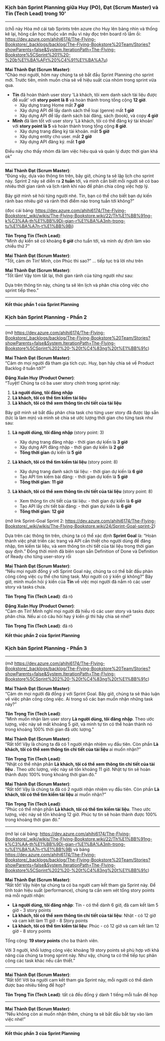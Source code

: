 
### Kịch bản Sprint Planning giữa Huy (PO), Đạt (Scrum Master) và Tín (Tech Lead) trong 10'

---
(chỗ này Hòa mở cái tab Sprints trên azure cho Huy lên bảng nhìn và thống kê lại, hông cần học thuộc văn mẫu vì này đọc trên board rõ lắm ồi: https://dev.azure.com/ahihi6174/The-Flying-Bookstore/_backlogs/backlog/The-Flying-Bookstore%20Team/Stories?showParents=false&System.IterationPath=The-Flying-Bookstore%5CSprint%201%20-%20b%E1%BA%AFt%20%C4%91%E1%BA%A7u)

**Mai Thành Đạt (Scrum Master)**:  
“Chào mọi người, hôm nay chúng ta sẽ bắt đầu Sprint Planning cho sprint mới. Trước tiên, mình muốn chia sẻ về hiệu suất của nhóm trong sprint vừa qua. 

- **Tín** đã hoàn thành user story 'Là khách, tôi xem danh sách tài liệu được đề xuất' với **story point là 8** và hoàn thành trong tổng cộng **12 giờ**.
   - Xây dựng trang Home mất **7 giờ**
   - Xây dựng API để lấy danh sách thể loại (genre) mất  **1 giờ**
   - Xây dựng API để lấy danh sách bài đăng, sách (book), và copy  **4 giờ**
- **Minh** đã làm tốt với user story 'Là khách, tôi có thể đăng ký tài khoản' với **story point là 5** và hoàn thành trong tổng cộng **8 giờ**.
   - Xây dựng trang đăng ký tài khoản.  mất **5 giờ**
   - Xây dựng entity cho user. mất **2 giờ**
   - Xây dựng API đăng ký. mất **1 giờ**

Điều này cho thấy nhóm đã làm việc hiệu quả và quản lý được thời gian khá ok”

---

**Mai Thành Đạt (Scrum Master)**:  
“Đúng vậy, dựa vào thông tin trên, bây giờ, chúng ta sẽ lập lịch cho sprint này. Sprint 2 này sẽ diễn ra **2 tuần** tới, và mình cần biết mỗi người sẽ có bao nhiêu thời gian rảnh và lịch rảnh khi nào để phân chia công việc hợp lý.

Bây giờ mình sẽ hỏi từng người nhé. Tín, bạn có thể cho biết bạn dự kiến rảnh bao nhiêu giờ và rảnh thời điểm nào trong tuần tới không?”

(đọc cái bảng: https://dev.azure.com/ahihi6174/The-Flying-Bookstore/_wiki/wikis/The-Flying-Bookstore.wiki/22/Th%E1%BB%91ng-k%C3%AA-th%E1%BB%9Di-gian-r%E1%BA%A3nh-trong-tu%E1%BA%A7n-t%E1%BB%9Bi)

**Tôn Trọng Tín (Tech Lead)**:  
“Mình dự kiến sẽ có khoảng **6 giờ** cho tuần tới, và mình dự định làm vào chiều thứ 7”



**Mai Thành Đạt (Scrum Master)**:  
“Tốt, cảm ơn Tín! Minh, còn Phúc thì sao?”
... tiếp tục trả lời như trên


**Mai Thành Đạt (Scrum Master)**:  
“Tốt lắm! Vậy tóm tắt lại, thời gian rảnh của từng người như sau:  



Dựa trên thông tin này, chúng ta sẽ lên lịch và phân chia công việc cho sprint tiếp theo.”  

--- 

**Kết thúc phần 1 của Sprint Planning**
### Kịch bản Sprint Planning - Phần 2

---
(mở https://dev.azure.com/ahihi6174/The-Flying-Bookstore/_backlogs/backlog/The-Flying-Bookstore%20Team/Stories?showParents=false&System.IterationPath=The-Flying-Bookstore%5CSprint%202%20-%20t%C4%83ng%20t%E1%BB%91c)

**Mai Thành Đạt (Scrum Master)**:  
“Cảm ơn mọi người đã tham gia tích cực. Huy, bạn hãy chia sẻ về Product Backlog ở tuần tới?”

**Đặng Xuân Huy (Product Owner)**:  
“Tuyệt! Chúng ta có ba user story chính trong sprint này:
1. **Là người dùng, tôi đăng nhập** 
2. **Là khách, tôi có thể tìm kiếm tài liệu**
3. **Là khách, tôi có thể xem thông tin chi tiết của tài liệu** 

Bây giờ mình sẽ bắt đầu phân chia task cho từng user story đã được lập sẵn (tức là làm mịn) và mình sẽ chia sẻ ước lượng thời gian cho từng task như sau:

1. **Là người dùng, tôi đăng nhập**   (story point: 3)  
   - Xây dựng trang đăng nhập - thời gian dự kiến là **3 giờ**  
   - Xây dựng API đăng nhập - thời gian dự kiến là **2 giờ**  
   - **Tổng thời gian**  dự kiến là **5 giờ**  

2. **Là khách, tôi có thể tìm kiếm tài liệu**  (story point: 8)  
   - Xây dựng trang danh sách tài liệu: - thời gian dự kiến là **6 giờ**   
   - Tạo API tìm kiếm bài đăng: - thời gian dự kiến là **5 giờ**  
   - **Tổng thời gian**: **11 giờ**  

3. **Là khách, tôi có thể xem thông tin chi tiết của tài liệu**   (story point: 8)  
   - Xem thông tin chi tiết của tài liệu: - thời gian dự kiến là **6 giờ**   
   - Tạo API lấy chi tiết bài đăng: - thời gian dự kiến là **6 giờ**  
   - **Tổng thời gian**: **12 giờ**  


(mở link Sprint-Goal  Sprint 2: https://dev.azure.com/ahihi6174/The-Flying-Bookstore/_wiki/wikis/The-Flying-Bookstore.wiki/24/Sprint-Goal-sprint-2)

Dựa trên các thông tin trên, chúng ta có thể xác định **Sprint Goal** là: “Hoàn thành việc phát triển các trang và API cần thiết cho người dùng để đăng nhập, tìm kiếm tài liệu, và xem thông tin chi tiết của tài liệu trong thời gian quy định.”
Đồng thời mình đã biên soạn sẵn Definition of Done và Definition of Ready cho từng user-story rồi


**Mai Thành Đạt (Scrum Master)**:  
“Nếu mọi người đồng ý với Sprint Goal này, chúng ta có thể bắt đầu phân công công việc cụ thể cho từng task. Mọi người có ý kiến gì không?”
Bây giờ, mình muốn hỏi ý kiến của **Tín** về việc mọi người đã nắm rõ các user story và tasks chưa. 


**Tôn Trọng Tín (Tech Lead)**:  đã rõ

**Đặng Xuân Huy (Product Owner)**:  
“Cảm ơn Tín! Mình nghĩ mọi người đã hiểu rõ các user story và tasks được phân chia. Nếu ai có câu hỏi hay ý kiến gì thì hãy chia sẻ nhé!”

**Tôn Trọng Tín (Tech Lead)**:  đã rõ

**Kết thúc phần 2 của Sprint Planning**
### Kịch bản Sprint Planning - Phần 3

---
(mở https://dev.azure.com/ahihi6174/The-Flying-Bookstore/_backlogs/backlog/The-Flying-Bookstore%20Team/Stories?showParents=false&System.IterationPath=The-Flying-Bookstore%5CSprint%202%20-%20t%C4%83ng%20t%E1%BB%91c)

**Mai Thành Đạt (Scrum Master)**:  
“Cảm ơn mọi người đã đồng ý với Sprint Goal. Bây giờ, chúng ta sẽ thảo luận về việc phân công công việc. Ai trong số các bạn muốn nhận những task này?”


**Tôn Trọng Tín (Tech Lead)**:  
“Mình muốn nhận làm user story **Là người dùng, tôi đăng nhập**. Theo ước lượng, việc này sẽ mất khoảng 5 giờ, và mình tự tin có thể hoàn thành nó trong khoảng 100% thời gian đã ước lượng.”


**Mai Thành Đạt (Scrum Master)**:  
“Rất tốt! Vậy là chúng ta đã có 1 người nhận nhiệm vụ đầu tiên. Còn phần **Là khách, tôi có thể xem thông tin chi tiết của tài liệu**  ai muốn nhận?”


**Tôn Trọng Tín (Tech Lead)**:  
“Nhật có thể nhận phần **Là khách, tôi có thể xem thông tin chi tiết của tài liệu** . Theo ước lượng, việc này sẽ tốn khoảng 11 giờ. Nhật tự tin sẽ hoàn thành được 100% trong khoảng thời gian đó.”


**Mai Thành Đạt (Scrum Master)**:  
“Rất tốt! Vậy là chúng ta đã có 2 người nhận nhiệm vụ đầu tiên. Còn phần **Là khách, tôi có thể tìm kiếm tài liệu** ai muốn nhận?”


**Tôn Trọng Tín (Tech Lead)**:  
“Phúc có thể nhận phần **Là khách, tôi có thể tìm kiếm tài liệu**. Theo ước lượng, việc này sẽ tốn khoảng 12 giờ. Phúc tự tin sẽ hoàn thành được 100% trong khoảng thời gian đó.”

---
(mở lại cái bảng: https://dev.azure.com/ahihi6174/The-Flying-Bookstore/_wiki/wikis/The-Flying-Bookstore.wiki/22/Th%E1%BB%91ng-k%C3%AA-th%E1%BB%9Di-gian-r%E1%BA%A3nh-trong-tu%E1%BA%A7n-t%E1%BB%9Bi và bảng https://dev.azure.com/ahihi6174/The-Flying-Bookstore/_backlogs/backlog/The-Flying-Bookstore%20Team/Stories?showParents=false&System.IterationPath=The-Flying-Bookstore%5CSprint%202%20-%20t%C4%83ng%20t%E1%BB%91c)

**Mai Thành Đạt (Scrum Master)**:  
“Rất tốt! Vậy hiện tại chúng ta có ba người cam kết tham gia Sprint này. Để tính toán hiệu suất (performance), chúng ta cần xem xét tổng story points mà mỗi người nhận:

- **Là người dùng, tôi đăng nhập**: Tín - có thể dành 6 giờ, đã cam kết làm 5 giờ - 3 story points  
- **Là khách, tôi có thể xem thông tin chi tiết của tài liệu**: Nhật - có 12 giờ và cam kết làm 11 giờ -  8 Story points
- **Là khách, tôi có thể tìm kiếm tài liệu**: Phúc - có 12 giờ và cam kết làm 12 giờ -  8 story points

Tổng cộng: **19 story points** cho ba thành viên.

Với 3 người, khối lượng công việc khoảng 19 story points sẽ phù hợp với khả năng của chúng ta trong sprint này. Như vậy, chúng ta có thể tiếp tục phân công các task khác nếu cần thiết.”

---

**Mai Thành Đạt (Scrum Master)**:  
“Rất tốt! Với ba người cam kết tham gia Sprint này, mỗi người có thể dành được bao nhiêu tiếng để họp?

**Tôn Trọng Tín (Tech Lead)**:  tất cả đều đồng ý dành 1 tiếng mỗi tuần để họp

---

**Mai Thành Đạt (Scrum Master)**:  
“Nếu không còn ai muốn nhận thêm, chúng ta sẽ bắt đầu bắt tay vào làm việc nhé!”

--- 

**Kết thúc phần 3 của Sprint Planning**